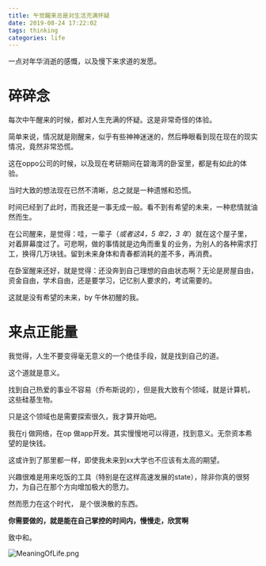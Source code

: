 ```yaml
---
title: 午觉醒来总是对生活充满怀疑
date: 2019-08-24 17:22:02
tags: thinking
categories: life
---
```



一点对年华消逝的感慨，以及慢下来求道的发愿。

<!--more-->



# 碎碎念

每次中午醒来的时候，都对人生充满的怀疑。这是非常奇怪的体验。

简单来说，情况就是刚醒来，似乎有些神神迷迷的，然后睁眼看到现在现在的现实情况，竟然非常恐慌。

这在oppo公司的时候，以及现在考研期间在碧海湾的卧室里，都是有如此的体验。

当时大致的想法现在已然不清晰，总之就是一种遗憾和恐慌。

时间已经到了此时，而我还是一事无成一般。看不到有希望的未来，一种悲情就油然而生。

在公司醒来，是觉得：哇，一辈子（*或者这4，5 年2，3 年*）就在这个屋子里，对着屏幕度过了。可悲啊，做的事情就是边角而重复的业务，为别人的各种需求打工，换得几万块钱。留到未来身体和青春都消耗的差不多，再消费。

在卧室醒来还好，就是觉得：还没奔到自己理想的自由状态啊？无论是房屋自由，资金自由，学术自由，还是要学习，记忆别人要求的，考试需要的。

这就是没有希望的未来，by 午休初醒的我。

# 来点正能量

我觉得，人生不要变得毫无意义的一个绝佳手段，就是找到自己的道。

这个道就是意义。

找到自己热爱的事业不容易（乔布斯说的），但是我大致有个领域，就是计算机，这些硅基生物。

只是这个领域也是需要探索很久，我才算开始吧。

我在rj 做网络，在op 做app开发。其实慢慢地可以得道，找到意义。无奈资本希望的是快钱。

这或许到了那里都一样，即使我未来到xx大学也不应该有太高的期望。

兴趣很难是用来吃饭的工具（特别是在这样高速发展的state），除非你真的很努力，为自己在那个方向增加极大的愿力。

然而愿力在这个时代， 是个很涣散的东西。

**你需要做的，就是能在自己掌控的时间内，慢慢走，欣赏啊**

致中和。

![MeaningOfLife.png](http://ww1.sinaimg.cn/mw690/005JrW9Kly1ge1p7914t0j30dl35se70.jpg)



